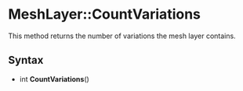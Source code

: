 # MeshLayer::CountVariations

This method returns the number of variations the mesh layer contains.

## Syntax

- int **CountVariations**()
